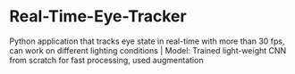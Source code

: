 # Real-Time-Eye-Tracker
Python application that tracks eye state in real-time with more than 30 fps, can work on different lighting conditions | Model: Trained light-weight CNN from scratch for fast processing, used augmentation
